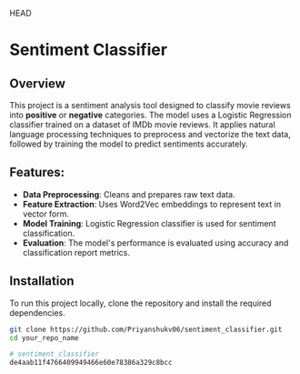  HEAD
# Sentiment Classifier

## Overview
This project is a sentiment analysis tool designed to classify movie reviews into **positive** or **negative** categories. The model uses a Logistic Regression classifier trained on a dataset of IMDb movie reviews. It applies natural language processing techniques to preprocess and vectorize the text data, followed by training the model to predict sentiments accurately.

## Features:
- **Data Preprocessing**: Cleans and prepares raw text data.
- **Feature Extraction**: Uses Word2Vec embeddings to represent text in vector form.
- **Model Training**: Logistic Regression classifier is used for sentiment classification.
- **Evaluation**: The model's performance is evaluated using accuracy and classification report metrics.

## Installation

To run this project locally, clone the repository and install the required dependencies.

```bash
git clone https://github.com/Priyanshukv06/sentiment_classifier.git
cd your_repo_name

# sentiment_classifier
de4aab11f4766409949466e60e78386a329c8bcc
